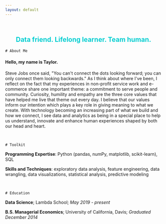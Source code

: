 ```yaml
---
layout: default
---
```

<br>

<h2 style='text-align:center;color:DarkTurquoise'>Data friend. Lifelong learner. Team human.</h2>

```
# About Me
```

#### Hello, my name is Taylor.

Steve Jobs once said, "You can't connect the dots looking forward; you can only connect them looking backwards." As I think about where I've been, I reflect on the fact that my experiences in non-profit service work and e-commerce share one important theme: a commitment to serve people and community. Curiosity, humility and empathy are the three core values that have helped me live that theme out every day. I believe that our values inform our intention which plays a key role in giving meaning to what we create. With technology becoming an increasing part of what we build and how we connect, I see data and analytics as being in a special place to help us understand, innovate and enhance human experiences shaped by both our head and heart.

<br>

```
# Toolkit
```

**Programming Expertise**: Python (pandas, numPy, matplotlib, scikit-learn), SQL

**Skills and Techniques**: exploratory data analysis, feature engineering, data wrangling, data visualizations, statistical analysis, predictive modeling

<br>

```
# Education
```

**Data Science**; Lambda School; _May 2019 - present_

**B.S. Managerial Economics**; University of California, Davis; _Graduated December 2014_

